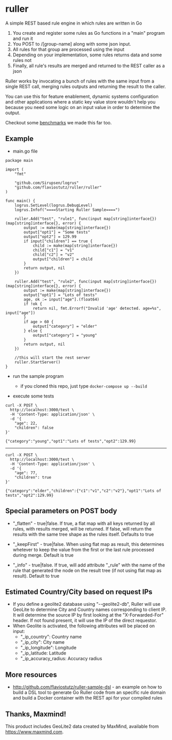 # ruller
A simple REST based rule engine in which rules are written in Go

1. You create and register some rules as Go functions in a "main" program and run it
2. You POST to /[group-name] along with some json input.
3. All rules for that group are processed using the input
4. Depending on your implementation, some rules returns data and some rules not
4. Finally, all rule's results are merged and returned to the REST caller as a json

Ruller works by invocating a bunch of rules with the same input from a single REST call, merging rules outputs and returning the result to the caller. 

You can use this for feature enablement, dynamic systems configuration and other applications where a static key value store wouldn't help you because you need some logic on an input value in order to determine the output.

Checkout some [benchmarks](BENCHMARK.md) we made this far too.

## Example

* main.go file

```
package main

import (
	"fmt"

	"github.com/Sirupsen/logrus"
	"github.com/flaviostutz/ruller/ruller"
)

func main() {
	logrus.SetLevel(logrus.DebugLevel)
	logrus.Infof("====Starting Ruller Sample====")

	ruller.Add("test", "rule1", func(input map[string]interface{}) (map[string]interface{}, error) {
		output := make(map[string]interface{})
		output["opt1"] = "Some tests"
		output["opt2"] = 129.99
		if input["children"] == true {
			child := make(map[string]interface{})
			child["c1"] = "v1"
			child["c2"] = "v2"
			output["children"] = child
		}
		return output, nil
	})

	ruller.Add("test", "rule2", func(input map[string]interface{}) (map[string]interface{}, error) {
		output := make(map[string]interface{})
		output["opt1"] = "Lots of tests"
		age, ok := input["age"].(float64)
		if !ok {
			return nil, fmt.Errorf("Invalid 'age' detected. age=%s", input["age"])
		}
		if age > 60 {
			output["category"] = "elder"
		} else {
			output["category"] = "young"
		}
		return output, nil
	})
     
    //this will start the rest server
	ruller.StartServer()
}

```

* run the sample program
  * if you cloned this repo, just type ```docker-compose up --build```

* execute some tests

```
curl -X POST \
  http://localhost:3000/test \
  -H 'Content-Type: application/json' \
  -d '{
	"age": 22,
	"children": false
}'
```
```
{"category":"young","opt1":"Lots of tests","opt2":129.99}
```

-----
```
curl -X POST \
  http://localhost:3000/test \
  -H 'Content-Type: application/json' \
  -d '{
	"age": 77,
	"children": true
}'
```
```
{"category":"elder","children":{"c1":"v1","c2":"v2"},"opt1":"Lots of tests","opt2":129.99}
```

## Special parameters on POST body

* "_flatten" - true|false. If true, a flat map with all keys returned by all rules, with results merged, will be returned. If false, will return the results with the same tree shape as the rules itself. Defaults to true

* "_keepFirst" - true|false. When using flat map as result, this determines whetever to keep the value from the first or the last rule processed during merge. Default is true

* "_info" - true|false. If true, will add attribute "_rule" with the name of the rule that generated the node on the result tree (if not using flat map as result). Default to true

## Estimated Country/City based on request IPs

* If you define a geolite2 database using "--geolite2-db", Ruller will use GeoLite to determine City and Country names corresponding to client IP. It will determine the source IP by first looking at the "X-Forwarded-For" header. If not found present, it will use the IP of the direct requestor.
* When Geolite is activated, the following attributes will be placed on input:
   * "\_ip\_country": Country name
   * "\_ip\_city": City name
   * "\_ip\_longitude": Longitude
   * "\_ip\_latitude: Latitude
   * "\_ip\_accuracy_radius: Accuracy radius

## More resources

* http://github.com/flaviostutz/ruller-sample-dsl - an example on how to build a DSL tool to generate Go Ruller code from an specific rule domain and build a Docker container with the REST api for your compiled rules

## Thanks, Maxmind!

This product includes GeoLite2 data created by MaxMind, available from
<a href="https://www.maxmind.com">https://www.maxmind.com</a>.